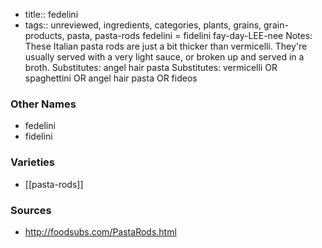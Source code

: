 - title:: fedelini
- tags:: unreviewed, ingredients, categories, plants, grains, grain-products, pasta, pasta-rods
fedelini = fidelini fay-day-LEE-nee Notes: These Italian pasta rods are just a bit thicker than vermicelli. They're usually served with a very light sauce, or broken up and served in a broth. Substitutes: angel hair pasta Substitutes: vermicelli OR spaghettini OR angel hair pasta OR fideos

### Other Names

* fedelini
* fidelini

### Varieties

* [[pasta-rods]]

### Sources
* http://foodsubs.com/PastaRods.html
